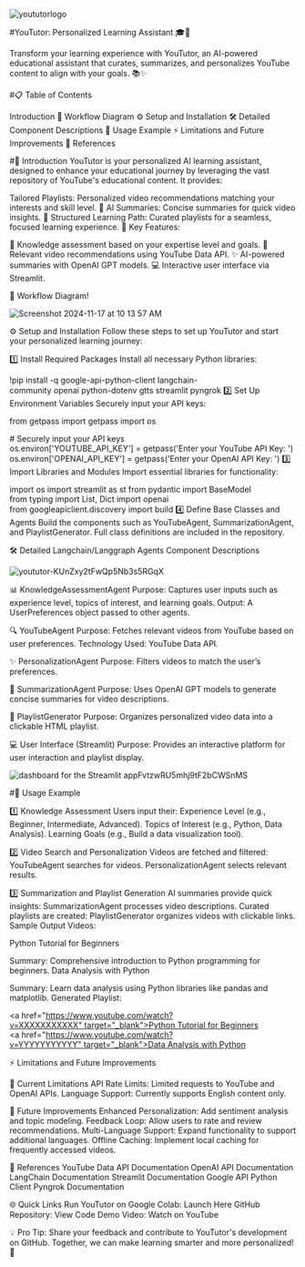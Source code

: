 ![yoututorlogo](https://github.com/user-attachments/assets/bb9d6754-9d51-4de6-a466-5d606854d277)

#YouTutor: Personalized Learning Assistant 🎓🤖

Transform your learning experience with YouTutor, an AI-powered educational assistant that curates, summarizes, and personalizes YouTube content to align with your goals. 📚✨

#📋 Table of Contents

Introduction
🚀 Workflow Diagram
⚙️ Setup and Installation
🛠️ Detailed Component Descriptions
🎯 Usage Example
⚡ Limitations and Future Improvements
🔗 References

#📖 Introduction
YouTutor is your personalized AI learning assistant, designed to enhance your educational journey by leveraging the vast repository of YouTube's educational content. It provides:

Tailored Playlists: Personalized video recommendations matching your interests and skill level. 🎥
AI Summaries: Concise summaries for quick video insights. 📝
Structured Learning Path: Curated playlists for a seamless, focused learning experience. 📂
Key Features:

🧠 Knowledge assessment based on your expertise level and goals.
🎯 Relevant video recommendations using YouTube Data API.
✨ AI-powered summaries with OpenAI GPT models.
💻 Interactive user interface via Streamlit.

🚀 Workflow Diagram!

![Screenshot 2024-11-17 at 10 13 57 AM](https://github.com/user-attachments/assets/8467f02a-8737-45dc-9945-d0b6a1bf10e1)


⚙️ Setup and Installation
Follow these steps to set up YouTutor and start your personalized learning journey:

1️⃣ Install Required Packages
Install all necessary Python libraries:

!pip install -q google-api-python-client langchain-community openai python-dotenv gtts streamlit pyngrok
2️⃣ Set Up Environment Variables
Securely input your API keys:

from getpass import getpass
import os

# Securely input your API keys
os.environ['YOUTUBE_API_KEY'] = getpass('Enter your YouTube API Key: ')
os.environ['OPENAI_API_KEY'] = getpass('Enter your OpenAI API Key: ')
3️⃣ Import Libraries and Modules
Import essential libraries for functionality:

import os
import streamlit as st
from pydantic import BaseModel
from typing import List, Dict
import openai
from googleapiclient.discovery import build
4️⃣ Define Base Classes and Agents
Build the components such as YouTubeAgent, SummarizationAgent, and PlaylistGenerator. Full class definitions are included in the repository.

🛠️ Detailed Langchain/Langgraph Agents Component Descriptions

![yoututor-KUnZxy2tFwQp5Nb3s5RGqX](https://github.com/user-attachments/assets/c1901097-448c-4384-b8aa-4c70c582d44f)


📊 KnowledgeAssessmentAgent
Purpose: Captures user inputs such as experience level, topics of interest, and learning goals.
Output: A UserPreferences object passed to other agents.

🔍 YouTubeAgent
Purpose: Fetches relevant videos from YouTube based on user preferences.
Technology Used: YouTube Data API.

✨ PersonalizationAgent
Purpose: Filters videos to match the user’s preferences.

📝 SummarizationAgent
Purpose: Uses OpenAI GPT models to generate concise summaries for video descriptions.

🎥 PlaylistGenerator
Purpose: Organizes personalized video data into a clickable HTML playlist.

💻 User Interface (Streamlit)
Purpose: Provides an interactive platform for user interaction and playlist display.

![dashboard for the Streamlit appFvtzwRU5mhj9tF2bCWSnMS](https://github.com/user-attachments/assets/88748493-e228-42f7-ad88-5b842819c009)

#🎯 Usage Example

1️⃣ Knowledge Assessment
Users input their:
Experience Level (e.g., Beginner, Intermediate, Advanced).
Topics of Interest (e.g., Python, Data Analysis).
Learning Goals (e.g., Build a data visualization tool).

2️⃣ Video Search and Personalization
Videos are fetched and filtered:
YouTubeAgent searches for videos.
PersonalizationAgent selects relevant results.

3️⃣ Summarization and Playlist Generation
AI summaries provide quick insights:
SummarizationAgent processes video descriptions.
Curated playlists are created:
PlaylistGenerator organizes videos with clickable links.
Sample Output
Videos:

Python Tutorial for Beginners

Summary: Comprehensive introduction to Python programming for beginners.
Data Analysis with Python

Summary: Learn data analysis using Python libraries like pandas and matplotlib.
Generated Playlist:

<a href="https://www.youtube.com/watch?v=XXXXXXXXXXX" target="_blank">Python Tutorial for Beginners</a><br>
<a href="https://www.youtube.com/watch?v=YYYYYYYYYYY" target="_blank">Data Analysis with Python</a>

⚡ Limitations and Future Improvements

🔻 Current Limitations
API Rate Limits: Limited requests to YouTube and OpenAI APIs.
Language Support: Currently supports English content only.

🚀 Future Improvements
Enhanced Personalization:
Add sentiment analysis and topic modeling.
Feedback Loop:
Allow users to rate and review recommendations.
Multi-Language Support:
Expand functionality to support additional languages.
Offline Caching:
Implement local caching for frequently accessed videos.

🔗 References
YouTube Data API Documentation
OpenAI API Documentation
LangChain Documentation
Streamlit Documentation
Google API Python Client
Pyngrok Documentation

🌐 Quick Links
Run YouTutor on Google Colab: Launch Here
GitHub Repository: View Code
Demo Video: Watch on YouTube

💡 Pro Tip: Share your feedback and contribute to YouTutor's development on GitHub. Together, we can make learning smarter and more personalized! 🌟
